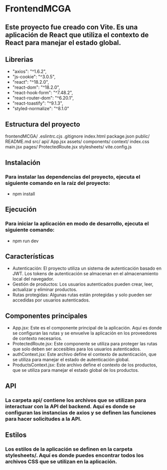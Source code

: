 # FrontendMCGA
## Este proyecto fue creado con Vite. Es una aplicación de React que utiliza el contexto de React para manejar el estado global.

## Librerias
- "axios": "^1.6.2",
- "js-cookie": "^3.0.5",
- "react": "^18.2.0",
- "react-dom": "^18.2.0",
- "react-hook-form": "^7.48.2",
- "react-router-dom": "^6.20.1",
- "react-toastify": "^9.1.3",
- "styled-normalize": "^8.1.0"

## Estructura del proyecto
frontendMCGA/
    .eslintrc.cjs
    .gitignore
    index.html
    package.json
    public/
    README.md
    src/
        api/
        App.jsx
        assets/
        components/
        context/
        index.css
        main.jsx
        pages/
        ProtectedRoute.jsx
        stylesheets/
    vite.config.js

## Instalación
### Para instalar las dependencias del proyecto, ejecuta el siguiente comando en la raíz del proyecto:
- npm install

## Ejecución
### Para iniciar la aplicación en modo de desarrollo, ejecuta el siguiente comando:
- npm run dev

## Características
- Autenticación: El proyecto utiliza un sistema de autenticación basado en JWT. Los tokens de autenticación se almacenan en el almacenamiento local del navegador.
- Gestión de productos: Los usuarios autenticados pueden crear, leer, actualizar y eliminar productos.
- Rutas protegidas: Algunas rutas están protegidas y solo pueden ser accedidas por usuarios autenticados.

## Componentes principales
- App.jsx: Este es el componente principal de la aplicación. Aquí es donde se configuran las rutas y se envuelve la aplicación en los proveedores de contexto necesarios.
- ProtectedRoute.jsx: Este componente se utiliza para proteger las rutas que solo deben ser accesibles para los usuarios autenticados.
- authContext.jsx: Este archivo define el contexto de autenticación, que se utiliza para manejar el estado de autenticación global.
- ProductsContext.jsx: Este archivo define el contexto de los productos, que se utiliza para manejar el estado global de los productos.

## API
### La carpeta api/ contiene los archivos que se utilizan para interactuar con la API del backend. Aquí es donde se configuran las instancias de axios y se definen las funciones para hacer solicitudes a la API.

## Estilos
### Los estilos de la aplicación se definen en la carpeta stylesheets/. Aquí es donde puedes encontrar todos los archivos CSS que se utilizan en la aplicación.

